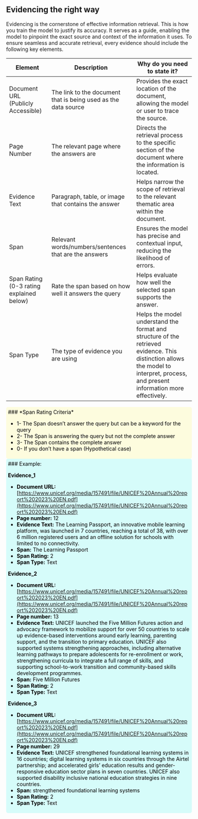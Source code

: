## Evidencing the right way

Evidencing is the cornerstone of effective information retrieval. This is how you train the model to justify its accuracy. It serves as a guide, enabling the model to pinpoint the exact source and context of the information it uses. To ensure seamless and accurate retrieval, every evidence should include the following key elements.

| Element                                  | Description                                                    | Why do you need to state it?                                                                                                                                                      |
| ---------------------------------------- | -------------------------------------------------------------- | --------------------------------------------------------------------------------------------------------------------------------------------------------------------------------- |
| Document URL (Publicly Accessible)       | The link to the document that is being used as the data source | Provides the exact location of the document, allowing the model or user to trace the source.                                                                                      |
| Page Number                              | The relevant page where the answers are                        | Directs the retrieval process to the specific section of the document where the information is located.                                                                           |
| Evidence Text                            | Paragraph, table, or image that contains the answer            | Helps narrow the scope of retrieval to the relevant thematic area within the document.                                                                                            |
| Span                                     | Relevant words/numbers/sentences that are the answers          | Ensures the model has precise and contextual input, reducing the likelihood of errors.                                                                                            |
| Span Rating (0-3 rating explained below) | Rate the span based on how well it answers the query           | Helps evaluate how well the selected span supports the answer.                                                                                                                    |
| Span Type                                | The type of evidence you are using                             | Helps the model understand the format and structure of the retrieved evidence. This distinction allows the model to interpret, process, and present information more effectively. |

<div style="padding: 5px; background-color:rgb(253, 252, 222); color: black; text-decoration: none; border-radius: 5px;">
  ### *Span Rating Criteria*

  * 1- The Span doesn’t answer the query but can be a keyword for the query
  * 2- The Span is answering the query but not the complete answer
  * 3- The Span contains the complete answer
  * 0- If you don’t have a span (Hypothetical case)
</div>
<div style="padding: 5px; background-color:rgb(214, 252, 250); color: black; text-decoration: none; border-radius: 5px;">
### Example:

**Evidence\_1**

* **Document URL:** [https://www.unicef.org/media/157491/file/UNICEF%20Annual%20report%202023%20EN.pdf](https://www.unicef.org/media/157491/file/UNICEF%20Annual%20report%202023%20EN.pdf)
* **Page number:** 12
* **Evidence Text:** The Learning Passport, an innovative mobile learning platform, was launched in 7 countries, reaching a total of 38, with over 6 million registered users and an offline solution for schools with limited to no connectivity.
* **Span:** The Learning Passport
* **Span Rating:** 2
* **Span Type:** Text

**Evidence\_2**

* **Document URL:** [https://www.unicef.org/media/157491/file/UNICEF%20Annual%20report%202023%20EN.pdf](https://www.unicef.org/media/157491/file/UNICEF%20Annual%20report%202023%20EN.pdf)
* **Page number:** 13
* **Evidence Text:** UNICEF launched the Five Million Futures action and advocacy framework to mobilize support for over 50 countries to scale up evidence-based interventions around early learning, parenting support, and the transition to primary education. UNICEF also supported systems strengthening approaches, including alternative learning pathways to prepare adolescents for re-enrollment or work, strengthening curricula to integrate a full range of skills, and supporting school-to-work transition and community-based skills development programmes.
* **Span:** Five Million Futures
* **Span Rating:** 2
* **Span Type:** Text

**Evidence\_3**

* **Document URL:** [https://www.unicef.org/media/157491/file/UNICEF%20Annual%20report%202023%20EN.pdf](https://www.unicef.org/media/157491/file/UNICEF%20Annual%20report%202023%20EN.pdf)
* **Page number:** 29
* **Evidence Text:** UNICEF strengthened foundational learning systems in 16 countries; digital learning systems in six countries through the Airtel partnership; and accelerated girls’ education results and gender-responsive education sector plans in seven countries. UNICEF also supported disability inclusive national education strategies in nine countries.
* **Span:** strengthened foundational learning systems
* **Span Rating:** 2
* **Span Type:** Text
</div>